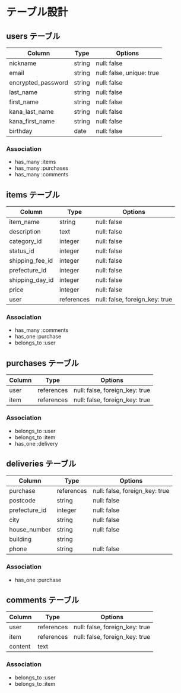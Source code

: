 # テーブル設計

## users テーブル

| Column             | Type   | Options                   |
| ------------------ | ------ | -----------               |
| nickname           | string | null: false               | 
| email              | string | null: false, unique: true |
| encrypted_password | string | null: false               |
| last_name          | string | null: false               |
| first_name         | string | null: false               |
| kana_last_name     | string | null: false               |
| kana_first_name    | string | null: false               |
| birthday           | date   | null: false               |


### Association

- has_many :items
- has_many :purchases
- has_many :comments


## items テーブル

| Column          | Type         | Options                        |
| ------          | ------       | -----------                    |
| item_name       | string       | null: false                    |
| description     | text         | null: false                    |
| category_id     | integer      | null: false                    |
| status_id       | integer      | null: false                    |
| shipping_fee_id | integer      | null: false                    |
| prefecture_id   | integer      | null: false                    |
| shipping_day_id | integer      | null: false                    |
| price           | integer      | null: false                    |
| user            | references   | null: false, foreign_key: true |



### Association

- has_many :comments
- has_one :purchase
- belongs_to :user

## purchases テーブル

| Column      | Type       | Options                                    |
| -------     | ---------- | ------------------------------             |
| user        | references | null: false, foreign_key: true             |
| item        | references | null: false, foreign_key: true             |


### Association

- belongs_to :user
- belongs_to :item
- has_one :delivery



## deliveries テーブル

| Column        | Type       | Options                         |
| -------       | ---------- | ------------------------------  |
| purchase      | references |  null: false, foreign_key: true |
| postcode      | string     |  null: false                    |
| prefecture_id | integer    |  null: false                    |
| city          | string     |  null: false                    |
| house_number  | string     |  null: false                    |
| building      | string     |                                 |
| phone         | string     |  null: false                    |


### Association
- has_one :purchase



## comments テーブル

| Column      | Type       | Options                         |
| -------     | ---------- | ------------------------------  |
| user        | references |  null: false, foreign_key: true |
| item        | references |  null: false, foreign_key: true |
| content     | text       |                                 |


### Association

- belongs_to :user
- belongs_to :item